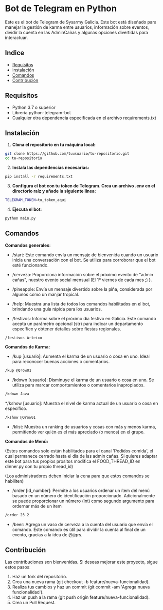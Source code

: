 # Bot de Telegram en Python

Este es el bot de Telegram de Sysarmy Galicia. Este bot está diseñado para manejar la gestión de karma entre usuarios, información sobre eventos, dividir la cuenta en las AdminCañas y algunas opciones divertidas para interactuar.

## Indice

- [Requisitos](#requisitos)
- [Instalación](#instalación)
- [Comandos](#comandos)
- [Contribución](#contribución)

## Requisitos

- Python 3.7 o superior
- Librería python-telegram-bot
- Cualquier otra dependencia especificada en el archivo requirements.txt

## Instalación

1. **Clona el repositorio en tu máquina local:**

```bash
git clone https://github.com/tuusuario/tu-repositorio.git
cd tu-repositorio
```

2. **Instala las dependencias necesarias:**

```bash
pip install -r requirements.txt
```

3. **Configura el bot con tu token de Telegram. Crea un archivo .env en el directorio raíz y añade la siguiente línea:**

```bash
TELEGRAM_TOKEN=tu_token_aqui
```

4. **Ejecuta el bot:**

```bash
python main.py
```

## Comandos

**Comandos generales:**

- /start: Este comando envía un mensaje de bienvenida cuando un usuario inicia una conversación con el bot. Se utiliza para corroborar que el bot esté funcionando.

- /cerveza: Proporciona información sobre el próximo evento de "admin cañas", nuestro evento social mensual (El 1º viernes de cada mes ;) ).

- /pineapple: Envía un mensaje divertido sobre la piña, considerada por algunos como un manjar tropical.

- /help: Muestra una lista de todos los comandos habilitados en el bot, brindando una guía rápida para los usuarios.

- /festivos: Informa sobre el próximo día festivo en Galicia. Este comando acepta un parámetro opcional (str) para indicar un departamento específico y obtener detalles sobre fiestas regionales.

```bash
/festivos Arteixo
```

**Comandos de Karma:**

- /kup [usuario]: Aumenta el karma de un usuario o cosa en uno. Ideal para reconocer buenas acciones o comentarios.

```bash
/kup @Qrow01
```

- /kdown [usuario]: Disminuye el karma de un usuario o cosa en uno. Se utiliza para marcar comportamientos o comentarios inapropiados.

```bash
/kdown Java
```

\*/kshow [usuario]: Muestra el nivel de karma actual de un usuario o cosa en específico.

```bash
/kshow @Qrow01
```

- /klist: Muestra un ranking de usuarios y cosas con más y menos karma, permitiendo ver quién es el más apreciado (o menos) en el grupo.

**Comandos de Menú:**

(Estos comandos solo están habilitados para el canal 'Pedidos comida', el cual permanece cerrado hasta el día de las admin cañas. Si quieres adaptar este bot para tus propios prositos modifica el FOOD_THREAD_ID en dinner.py con tu propio thread_id)

(Los administradores deben iniciar la cena para que estos comandos se habiliten)

- /order [id_number]: Permite a los usuarios ordenar un ítem del menú basado en un número de identificación proporcionado. Adicionalmente se puede proporcionar un número (int) como segundo argumento para ordernar más de un item

```bash
/order 23 2
```

- /beer: Agrega un vaso de cerveza a la cuenta del usuario que envía el comando. Este comando es útil para dividir la cuenta al final de un evento, gracias a la idea de @jjqrs.

## Contribución

Las contribuciones son bienvenidas. Si deseas mejorar este proyecto, sigue estos pasos:

1. Haz un fork del repositorio.
2. Crea una nueva rama (git checkout -b feature/nueva-funcionalidad).
3. Realiza tus cambios y haz un commit (git commit -am 'Agrega nueva funcionalidad').
4. Haz un push a la rama (git push origin feature/nueva-funcionalidad).
5. Crea un Pull Request.
